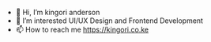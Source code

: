 - 👋 Hi, I’m kingori anderson
- 👀 I’m interested UI/UX Design and Frontend Development
- 📫 How to reach me https://kingori.co.ke

<!---
kingorianderson/kingorianderson is a ✨ special ✨ repository because its `README.md` (this file) appears on your GitHub profile.
You can click the Preview link to take a look at your changes.
--->
